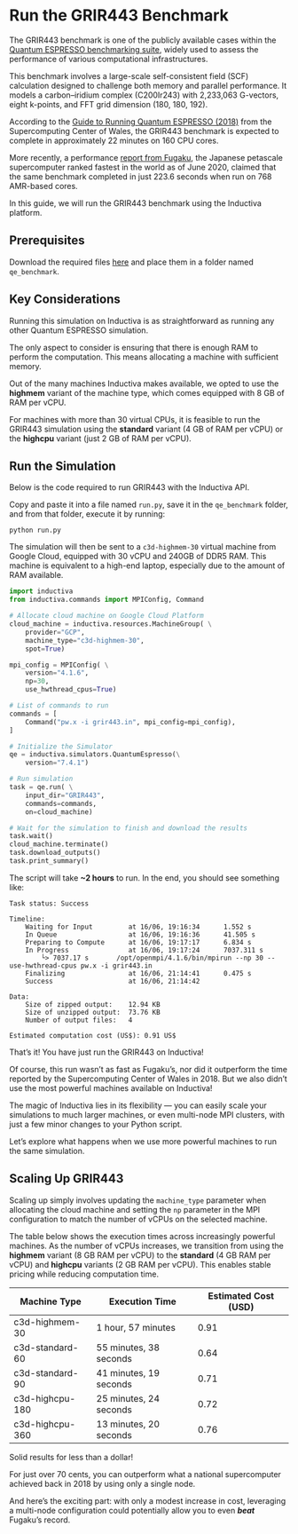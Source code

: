 # Run the GRIR443 Benchmark
The GRIR443 benchmark is one of the publicly available cases within the [Quantum ESPRESSO benchmarking suite](https://github.com/QEF/benchmarks/tree/master), widely used to assess the performance of various computational infrastructures. 

This benchmark involves a large-scale self-consistent field (SCF) calculation designed to challenge both memory and 
parallel performance. It models a carbon–iridium complex (C200Ir243) with 2,233,063 G-vectors, eight k-points, and 
FFT grid dimension (180, 180, 192).

According to the [Guide to Running Quantum ESPRESSO (2018)](https://portal.supercomputing.wales/wp-content/uploads/2018/06/Lab_Worksheet_QuantumESPRESSO_SCW_SLURM.pdf?utm_source=chatgpt.com) from the Supercomputing Center of Wales, the GRIR443 benchmark is expected to complete in approximately 22 minutes on 160 CPU cores.

More recently, a performance [report from Fugaku](https://www.hpci-office.jp/documents/appli_software/Fugaku_QE_performance.pdf), the Japanese petascale supercomputer ranked fastest in the world as of June 2020, claimed that the same benchmark completed in just 223.6 seconds when run on 768 AMR-based cores.

In this guide, we will run the GRIR443 benchmark using the Inductiva platform.

## Prerequisites
Download the required files [here](https://github.com/QEF/benchmarks/tree/master/GRIR443) and place them in a folder named `qe_benchmark`. 

## Key Considerations
Running this simulation on Inductiva is as straightforward as running any other Quantum ESPRESSO simulation.

The only aspect to consider is ensuring that there is enough RAM to perform the computation. This means allocating a machine 
with sufficient memory.

Out of the many machines Inductiva makes available, we opted to use the **highmem** variant of the machine type, which comes equipped with 8 GB of RAM per vCPU.

For machines with more than 30 virtual CPUs, it is feasible to run the GRIR443 simulation using the **standard** variant (4 GB 
of RAM per vCPU) or the **highcpu** variant (just 2 GB of RAM per vCPU).

## Run the Simulation
Below is the code required to run GRIR443 with the Inductiva API.

Copy and paste it into a file named `run.py`, save it in the `qe_benchmark` folder, and from that folder, execute it by running:

````
python run.py
````

The simulation will then be sent to a `c3d-highmem-30` virtual machine from Google Cloud, equipped with 30 vCPU and 240GB 
of DDR5 RAM. This machine is equivalent to a high-end laptop, especially due to the amount of RAM available.

```python
import inductiva
from inductiva.commands import MPIConfig, Command

# Allocate cloud machine on Google Cloud Platform
cloud_machine = inductiva.resources.MachineGroup( \
    provider="GCP",
    machine_type="c3d-highmem-30",
    spot=True)

mpi_config = MPIConfig( \
    version="4.1.6",
    np=30,
    use_hwthread_cpus=True)

# List of commands to run
commands = [
    Command("pw.x -i grir443.in", mpi_config=mpi_config),
]

# Initialize the Simulator
qe = inductiva.simulators.QuantumEspresso(\
    version="7.4.1")

# Run simulation
task = qe.run( \
    input_dir="GRIR443",
    commands=commands,
    on=cloud_machine)

# Wait for the simulation to finish and download the results
task.wait()
cloud_machine.terminate()
task.download_outputs()
task.print_summary()
```

The script will take **~2 hours** to run. In the end, you should see something like:

```
Task status: Success

Timeline:
	Waiting for Input         at 16/06, 19:16:34      1.552 s
	In Queue                  at 16/06, 19:16:36      41.505 s
	Preparing to Compute      at 16/06, 19:17:17      6.834 s
	In Progress               at 16/06, 19:17:24      7037.311 s
		└> 7037.17 s       /opt/openmpi/4.1.6/bin/mpirun --np 30 --use-hwthread-cpus pw.x -i grir443.in
	Finalizing                at 16/06, 21:14:41      0.475 s
	Success                   at 16/06, 21:14:42      

Data:
	Size of zipped output:    12.94 KB
	Size of unzipped output:  73.76 KB
	Number of output files:   4

Estimated computation cost (US$): 0.91 US$
```

That’s it! You have just run the GRIR443 on Inductiva! 

Of course, this run wasn’t as fast as Fugaku’s, nor did it outperform the time reported by the Supercomputing Center of Wales 
in 2018. But we also didn’t use the most powerful machines available on Inductiva!

The magic of Inductiva lies in its flexibility — you can easily scale your simulations to much larger machines, or even multi-node MPI clusters, with just a few minor changes to your Python script.

Let’s explore what happens when we use more powerful machines to run the same simulation.

## Scaling Up GRIR443
Scaling up simply involves updating the `machine_type` parameter when allocating the cloud machine and setting the `np` 
parameter in the MPI configuration to match the number of vCPUs on the selected machine.

The table below shows the execution times across increasingly powerful machines. As the number of vCPUs increases, we 
transition from using the **highmem** variant (8 GB RAM per vCPU) to the **standard** (4 GB RAM per vCPU) and 
**highcpu** variants (2 GB RAM per vCPU). This enables stable pricing while reducing computation time.

| Machine Type       | Execution Time        | Estimated Cost (USD) |
|--------------------|-----------------------|---------------------|
| c3d-highmem-30     | 1 hour, 57 minutes    | 0.91                |
| c3d-standard-60    | 55 minutes, 38 seconds| 0.64                |
| c3d-standard-90    | 41 minutes, 19 seconds| 0.71                |
| c3d-highcpu-180    | 25 minutes, 24 seconds| 0.72                |
| c3d-highcpu-360    | 13 minutes, 20 seconds| 0.76                |

Solid results for less than a dollar!

For just over 70 cents, you can outperform what a national supercomputer achieved back in 2018 by using only a single node.

And here’s the exciting part: with only a modest increase in cost, leveraging a multi-node configuration could potentially allow you to even ***beat*** Fugaku’s record.




